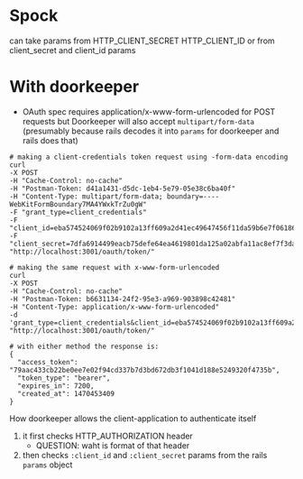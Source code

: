 # Spock

can take params from
    HTTP_CLIENT_SECRET
    HTTP_CLIENT_ID
or from client_secret and client_id params

# With doorkeeper

* OAuth spec requires application/x-www-form-urlencoded for POST requests but
  Doorkeeper will also accept `multipart/form-data` (presumably because rails
  decodes it into `params` for doorkeeper and rails does that)

```
# making a client-credentials token request using -form-data encoding
curl
-X POST
-H "Cache-Control: no-cache"
-H "Postman-Token: d41a1431-d5dc-1eb4-5e79-05e38c6ba40f"
-H "Content-Type: multipart/form-data; boundary=----WebKitFormBoundary7MA4YWxkTrZu0gW"
-F "grant_type=client_credentials"
-F "client_id=eba574524069f02b9102a13ff609a2d41ec49647456f11da59b6e7f06186d4ed"
-F "client_secret=7dfa6914499eacb75defe64ea4619801da125a02abfa11ac8ef7f3da08c07a59"
"http://localhost:3001/oauth/token/"

# making the same request with x-www-form-urlencoded
curl
-X POST
-H "Cache-Control: no-cache"
-H "Postman-Token: b6631134-24f2-95e3-a969-903898c42481"
-H "Content-Type: application/x-www-form-urlencoded"
-d 'grant_type=client_credentials&client_id=eba574524069f02b9102a13ff609a2d41ec49647456f11da59b6e7f06186d4ed&client_secret=7dfa6914499eacb75defe64ea4619801da125a02abfa11ac8ef7f3da08c07a59'
"http://localhost:3001/oauth/token/"

# with either method the response is:
{
  "access_token": "79aac433cb22be0ee7e02f94cd337b7d3bd672db3f1041d188e5249320f4735b",
  "token_type": "bearer",
  "expires_in": 7200,
  "created_at": 1470453409
}
```

How doorkeeper allows the client-application to authenticate itself

1. it first checks HTTP_AUTHORIZATION header
    * QUESTION: waht is format of that header
1. then checks `:client_id` and `:client_secret` params from the rails `params` object


